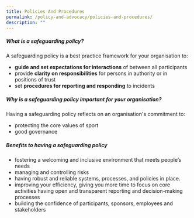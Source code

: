 ```yaml
---
title: Policies And Procedures
permalink: /policy-and-advocacy/policies-and-procedures/
description: ""
---
```

#####  What is a safeguarding policy?

A safeguarding policy is a best practice framework for your organisation to:
*  **guide and set expectations for interactions**  of between all participants
*  provide **clarity on responsibilities** for persons in authority or in positions of trust
*  set **procedures for reporting and responding** to incidents 


#####  Why is a safeguarding policy important for your organisation?

Having a safeguarding policy reflects on an organisation's commitment to: 
* protecting the core values of sport 
* good governance 


#####  Benefits to having a safeguarding policy

*   fostering a welcoming and inclusive environment that meets people’s needs
*   managing and controlling risks
*   having robust and reliable systems, processes, and policies in place.
*   improving your efficiency, giving you more time to focus on core activities  having open and transparent reporting and decision-making processes
*   building the confidence of participants, sponsors, employees and stakeholders